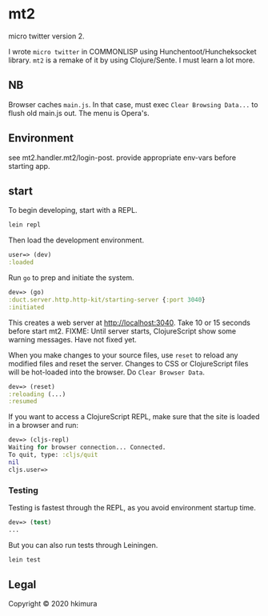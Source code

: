 # mt2

micro twitter version 2.

I wrote `micro twitter` in COMMONLISP using Hunchentoot/Huncheksocket library.
`mt2` is a remake of it by using Clojure/Sente.
I must learn a lot more.

## **NB**

Browser caches `main.js`.
In that case, must exec `Clear Browsing Data...` to flush old main.js out.
The menu is Opera's.

## Environment

see mt2.handler.mt2/login-post. provide appropriate env-vars
before starting app.

## start
To begin developing, start with a REPL.

```sh
lein repl
```

Then load the development environment.

```clojure
user=> (dev)
:loaded
```

Run `go` to prep and initiate the system.

```clojure
dev=> (go)
:duct.server.http.http-kit/starting-server {:port 3040}
:initiated
```

This creates a web server at <http://localhost:3040>.
Take 10 or 15 seconds before start mt2.
FIXME: Until server starts, ClojureScript show some warning messages.
Have not fixed yet.

When you make changes to your source files, use `reset` to reload any
modified files and reset the server. Changes to CSS or ClojureScript
files will be hot-loaded into the browser. Do `Clear Browser Data`.

```clojure
dev=> (reset)
:reloading (...)
:resumed
```

If you want to access a ClojureScript REPL, make sure that the site is loaded
in a browser and run:

```clojure
dev=> (cljs-repl)
Waiting for browser connection... Connected.
To quit, type: :cljs/quit
nil
cljs.user=>
```

### Testing

Testing is fastest through the REPL, as you avoid environment startup
time.

```clojure
dev=> (test)
...
```

But you can also run tests through Leiningen.

```sh
lein test
```

## Legal

Copyright © 2020 hkimura
